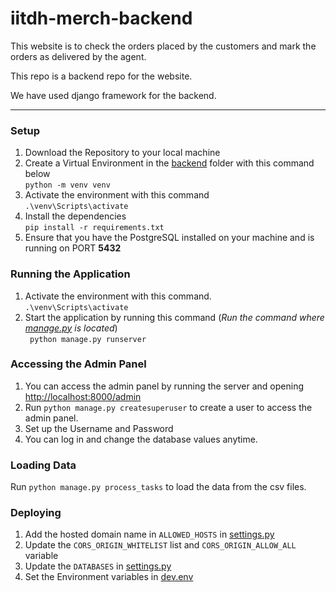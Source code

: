 # iitdh-merch-backend

This website is to check the orders placed by the customers and mark the orders as delivered by the agent.

This repo is a backend repo for the website.

We have used django framework for the backend.

---

### Setup

1. Download the Repository to your local machine <br>
2. Create a Virtual Environment in the [backend](./) folder with this command below <br>
   `python -m venv venv`
3. Activate the environment with this command <br>
   `.\venv\Scripts\activate`
4. Install the dependencies <br>
   `pip install -r requirements.txt `
5. Ensure that you have the PostgreSQL installed on your machine and is running on PORT **5432**

### Running the Application

1. Activate the environment with this command. <br>
   `.\venv\Scripts\activate`
2. Start the application by running this command (_Run the command where [manage.py](./manage.py) is
   located_) <br>
   ` python manage.py runserver`

### Accessing the Admin Panel

1. You can access the admin panel by running the server and opening <http://localhost:8000/admin>
2. Run `python manage.py createsuperuser` to create a user to access the admin panel.
3. Set up the Username and Password
4. You can log in and change the database values anytime.

### Loading Data

Run `python manage.py process_tasks` to load the data from the csv files.

### Deploying

1. Add the hosted domain name in `ALLOWED_HOSTS` in [settings.py](./backend/settings.py)
2. Update the `CORS_ORIGIN_WHITELIST` list and `CORS_ORIGIN_ALLOW_ALL` variable
3. Update the `DATABASES` in [settings.py](./backend/settings.py)
4. Set the Environment variables in [dev.env](./dev.env)

